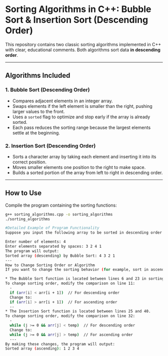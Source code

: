 # Sorting Algorithms in C++: Bubble Sort & Insertion Sort (Descending Order)

This repository contains two classic sorting algorithms implemented in C++ with clear, educational comments. Both algorithms sort data **in descending order**.

---

## Algorithms Included

### 1. Bubble Sort (Descending Order)

- Compares adjacent elements in an integer array.
- Swaps elements if the left element is smaller than the right, pushing larger values to the front.
- Uses a `sorted` flag to optimize and stop early if the array is already sorted.
- Each pass reduces the sorting range because the largest elements settle at the beginning.

### 2. Insertion Sort (Descending Order)

- Sorts a character array by taking each element and inserting it into its correct position.
- Moves smaller elements one position to the right to make space.
- Builds a sorted portion of the array from left to right in descending order.

---

## How to Use

Compile the program containing the sorting functions:

```bash
g++ sorting_algorithms.cpp -o sorting_algorithms
./sorting_algorithms

#Detailed Example of Program Functionality
Suppose you input the following array to be sorted in descending order:

Enter number of elements: 4
Enter elements separated by spaces: 3 2 4 1
The program will output:
Sorted array (descending) by Bubble Sort: 4 3 2 1
---
How to Change Sorting Order or Algorithm
If you want to change the sorting behavior (for example, sort in ascending order or implement an exponential sort), you need to modify the sorting function.

* The Bubble Sort function is located between lines 6 and 23 in sorting_algorithms.cpp.
To change sorting order, modify the comparison on line 11:
  -
  if (arr[i] < arr[i + 1])  // For descending order
  Change to:
  if (arr[i] > arr[i + 1])  // For ascending order
  --
* The Insertion Sort function is located between lines 25 and 40.
To change sorting order, modify the comparison on line 32:
  -
  while (j >= 0 && arr[j] < temp)  // For descending order
  Change to:
  while (j >= 0 && arr[j] > temp)  // For ascending order
  ---
By making these changes, the program will output:
Sorted array (ascending): 1 2 3 4
